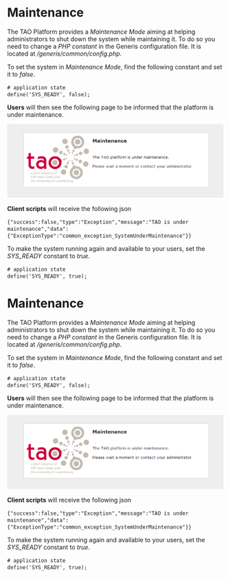 <!--
author:
    - 'Jérôme Bogaerts'
created_at: '2012-02-03 16:01:34'
updated_at: '2013-03-13 12:43:59'
tags:
    - 'Administrator Guide'
-->

Maintenance
===========

The TAO Platform provides a *Maintenance Mode* aiming at helping administrators to shut down the system while maintaining it. To do so you need to change a *PHP constant* in the Generis configuration file. It is located at */generis/common/config.php*.

To set the system in *Maintenance Mode*, find the following constant and set it to *false*.


    # application state
    define('SYS_READY', false);

**Users** will then see the following page to be informed that the platform is under maintenance.

![](../resources/admin-maintenance.png.png)

**Client scripts** will receive the following json


    {"success":false,"type":"Exception","message":"TAO is under maintenance","data":{"ExceptionType":"common_exception_SystemUnderMaintenance"}}

To make the system running again and available to your users, set the *SYS\_READY* constant to *true*.


    # application state
    define('SYS_READY', true);
Maintenance
===========

The TAO Platform provides a *Maintenance Mode* aiming at helping administrators to shut down the system while maintaining it. To do so you need to change a *PHP constant* in the Generis configuration file. It is located at */generis/common/config.php*.

To set the system in *Maintenance Mode*, find the following constant and set it to *false*.


    # application state
    define('SYS_READY', false);

**Users** will then see the following page to be informed that the platform is under maintenance.

![](../resources/admin-maintenance.png.png)

**Client scripts** will receive the following json


    {"success":false,"type":"Exception","message":"TAO is under maintenance","data":{"ExceptionType":"common_exception_SystemUnderMaintenance"}}

To make the system running again and available to your users, set the *SYS\_READY* constant to *true*.


    # application state
    define('SYS_READY', true);

